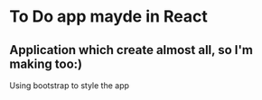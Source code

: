 # To Do app mayde in React
<h2>Application which create almost all, so I'm making too:)</h2>
<p>Using bootstrap to style the app</p>
